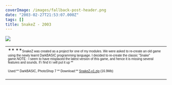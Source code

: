 ```yaml
---
coverImage: /images/fallback-post-header.png
date: "2003-02-27T21:53:07.000Z"
tags: []
title: SnakeZ - 2003
---
```


<table width="100%" cellspacing="0" cellpadding="0" border="0">
    <tbody>
        <tr>
            <td>**<font size="1" face="Verdana, Arial, Helvetica, sans-serif">          </font>**<font size="1" face="Verdana, Arial, Helvetica, sans-serif">SnakeZ          was created as a project for one of my modules. We were asked to re-create          an old game using the newly learnt DarkBASIC programming language. I decided          to re-create the classic "Snake" game.</font><font size="1" face="Verdana, Arial, Helvetica, sans-serif">NOTE : I          seem to have misplaced the latest version of this game, and hence it is          missing several features and sounds. If i find it i will put it up </font><font size="1" face="Verdana, Arial, Helvetica, sans-serif">**

Used:** DarkBASIC, PhotoShop 7 **
Download:\*\* [SnakeZ-v1.zip](https://www.mikecann.co.uk/Files/SnakeZ-v1.zip) (16.9Mb) </font></td>

![](https://www.mikecann.co.uk/Images/Games-Thumbs/snakez.gif)

</tr>
</tbody>

</table>
